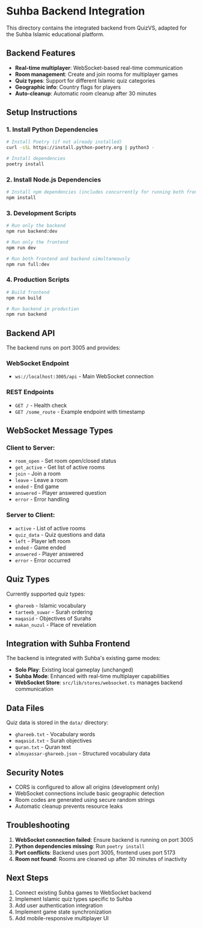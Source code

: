 # Suhba Backend Integration

This directory contains the integrated backend from QuizVS, adapted for the Suhba Islamic educational platform.

## Backend Features

- **Real-time multiplayer**: WebSocket-based real-time communication
- **Room management**: Create and join rooms for multiplayer games
- **Quiz types**: Support for different Islamic quiz categories
- **Geographic info**: Country flags for players
- **Auto-cleanup**: Automatic room cleanup after 30 minutes

## Setup Instructions

### 1. Install Python Dependencies

```bash
# Install Poetry (if not already installed)
curl -sSL https://install.python-poetry.org | python3 -

# Install dependencies
poetry install
```

### 2. Install Node.js Dependencies

```bash
# Install npm dependencies (includes concurrently for running both frontend and backend)
npm install
```

### 3. Development Scripts

```bash
# Run only the backend
npm run backend:dev

# Run only the frontend
npm run dev

# Run both frontend and backend simultaneously
npm run full:dev
```

### 4. Production Scripts

```bash
# Build frontend
npm run build

# Run backend in production
npm run backend
```

## Backend API

The backend runs on port 3005 and provides:

### WebSocket Endpoint
- `ws://localhost:3005/api` - Main WebSocket connection

### REST Endpoints
- `GET /` - Health check
- `GET /some_route` - Example endpoint with timestamp

## WebSocket Message Types

### Client to Server:
- `room_open` - Set room open/closed status
- `get_active` - Get list of active rooms
- `join` - Join a room
- `leave` - Leave a room
- `ended` - End game
- `answered` - Player answered question
- `error` - Error handling

### Server to Client:
- `active` - List of active rooms
- `quiz_data` - Quiz questions and data
- `left` - Player left room
- `ended` - Game ended
- `answered` - Player answered
- `error` - Error occurred

## Quiz Types

Currently supported quiz types:
- `ghareeb` - Islamic vocabulary
- `tarteeb_suwar` - Surah ordering
- `maqasid` - Objectives of Surahs
- `makan_nuzul` - Place of revelation

## Integration with Suhba Frontend

The backend is integrated with Suhba's existing game modes:
- **Solo Play**: Existing local gameplay (unchanged)
- **Suhba Mode**: Enhanced with real-time multiplayer capabilities
- **WebSocket Store**: `src/lib/stores/websocket.ts` manages backend communication

## Data Files

Quiz data is stored in the `data/` directory:
- `ghareeb.txt` - Vocabulary words
- `maqasid.txt` - Surah objectives
- `quran.txt` - Quran text
- `almuyassar-ghareeb.json` - Structured vocabulary data

## Security Notes

- CORS is configured to allow all origins (development only)
- WebSocket connections include basic geographic detection
- Room codes are generated using secure random strings
- Automatic cleanup prevents resource leaks

## Troubleshooting

1. **WebSocket connection failed**: Ensure backend is running on port 3005
2. **Python dependencies missing**: Run `poetry install`
3. **Port conflicts**: Backend uses port 3005, frontend uses port 5173
4. **Room not found**: Rooms are cleaned up after 30 minutes of inactivity

## Next Steps

1. Connect existing Suhba games to WebSocket backend
2. Implement Islamic quiz types specific to Suhba
3. Add user authentication integration
4. Implement game state synchronization
5. Add mobile-responsive multiplayer UI